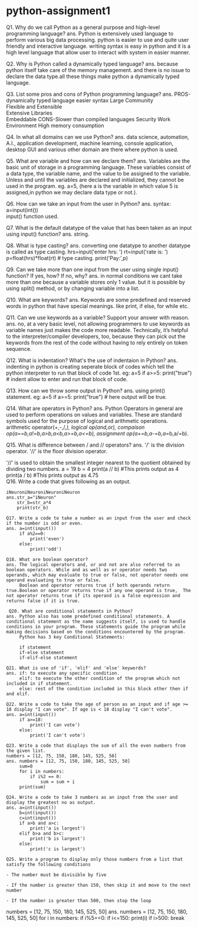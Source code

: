 # python-assignment1
Q1. Why do we call Python as a general purpose and high-level programming language?
ans. Python is extensively used language to perform various big data processing. python is easier to use and quite user friendly and interactive language.
     writing syntax is easy in python and it is a high level language that allow user to interact with system in easier manner.

Q2. Why is Python called a dynamically typed language?
ans. because python itself take care of the memory management. and there is no issue to declare the data type.all these things make python a dynamically typed language.

Q3. List some pros and cons of Python programming language? 
ans. PROS-dynamically typed language
          easier syntax
          Large Community	             
          Flexible and Extensible	     
          Extensive Libraries	             
          Embeddable
     CONS-Slower than compiled languages
          Security
       	  Work Environment
	  High memory consumption	

Q4. In what all domains can we use Python?
ans. data science, automation, A.I., application development, machine learning, console application, desktop GUI and various other domain are there where python is used.

Q5. What are variable and how can we declare them?
ans. Variables are the basic unit of storage in a programming language. These variables consist of a data type, the variable name, and the value to be assigned to the variable. Unless and until the variables are declared and initialized, they cannot be used in the program.
     eg. a=5, (here a is the variable in which value 5 is assigned,in python we may declare data type or not.).

Q6. How can we take an input from the user in Python?
ans. syntax: a=input(int())    
     input() function used.

Q7. What is the default datatype of the value that has been taken as an input using input() function?
ans. string.

Q8. What is type casting?
ans. converting one datatype to another datatype is called as type casting.
      hrs=input('enter hrs: ')
      rt=input('rate is:  ')
      p=float(hrs)*float(rt)    # type casting.
      print('Pay:',p) 


Q9. Can we take more than one input from the user using single input() function? If yes, how? If no, why?
ans. in normal conditions we cant take more than one because a variable stores only 1 value. but it is possible by using split() method, or by changing variable into a list.

Q10. What are keywords?
ans. Keywords are some predefined and reserved words in python that have special meanings. like print, if else, for while etc.

Q11. Can we use keywords as a variable? Support your answer with reason.
ans. no, at a very basic level, not allowing programmers to use keywords as variable names just makes the code more readable. Technically, it’s helpful to the interpreter/compiler developers, too, because they can pick out the keywords from the rest of the code without having to rely entirely on token sequence.  

Q12. What is indentation? What's the use of indentaion in Python?
ans. indenting in python is creating seperate block of codes which tell the python interpreter to run that block of code 1st. 
     eg: a=5
         if a>=5:
             print("true") # indent allow to enter and run that block of code.

Q13. How can we throw some output in Python?
ans. using print() statement. 
       eg: a=5
         if a>=5:
             print("true")  # here output will be true.

Q14. What are operators in Python?
ans. Python Operators in general are used to perform operations on values and variables. These are standard symbols used for the purpose of logical and arithmetic operations. 
     arithmetic operator(+,-,/,*), logical op(and,or), compaison op(a==b,a!=b,a>b,a<b,a>=b,a<=b), assignment op(a+=b,a-=b,a*=b,a/=b).

Q15. What is difference between / and // operators?
ans. '/' is the division operator. '//' is the floor division operator.

'//' is used to obtain the smallest integer nearest to the quotient obtained by dividing two numbers.
     a = 19
     b = 4
     print(a // b)  #This prints output as 4
     print(a / b)  #This prints output as 4.75        
 Q16. Write a code that gives following as an output.
```
iNeuroniNeuroniNeuroniNeuron
ans.str_a="iNeuron"
    str_b=str_a*4
    print(str_b)
    
Q17. Write a code to take a number as an input from the user and check if the number is odd or even.
ans. a=int(input())
     if a%2==0:
         print('even')
     else:
         print('odd')
	 
Q18. What are boolean operator?
ans. The logical operators and, or and not are also referred to as boolean operators. While and as well as or operator needs two operands, which may evaluate to true or false, not operator needs one operand evaluating to true or false.
     Boolean and operator returns true if both operands return true.Boolean or operator returns true if any one operand is true,  The not operator returns true if its operand is a false expression and returns false if it is true.
     
 Q20. What are conditional statements in Python?
ans. Python also has some predefined conditional statements. A conditional statement as the name suggests itself, is used to handle conditions in your program. These statements guide the program while making decisions based on the conditions encountered by the program.
     Python has 3 key Conditional Statements:

     if statement
     if-else statement
     if-elif-else statement

Q21. What is use of 'if', 'elif' and 'else' keywords?
ans. if: to execute any specific condition.
     elif: to execute the other condition of the program which not included in if statement.
     else: rest of the condition included in this block other then if and elif. 

Q22. Write a code to take the age of person as an input and if age >= 18 display "I can vote". If age is < 18 display "I can't vote".
ans. a=int(input())
     if a>=18:
         print('I can vote')
     else:
         print('I can't vote')
	 
Q23. Write a code that displays the sum of all the even numbers from the given list.
numbers = [12, 75, 150, 180, 145, 525, 50]
ans. numbers = [12, 75, 150, 180, 145, 525, 50]
     sum=0
     for i in numbers:
         if i%2 == 0:
             sum = sum + i
     print(sum)
     
Q24. Write a code to take 3 numbers as an input from the user and display the greatest no as output.
ans. a=int(input())
     b=int(input())
     c=int(input())
     if a>b and a>c:
         print('a is largest')
     elif b>a and b>c:
         print('b is largest')
     else:
         print('c is largest')
	 
Q25. Write a program to display only those numbers from a list that satisfy the following conditions

- The number must be divisible by five

- If the number is greater than 150, then skip it and move to the next number

- If the number is greater than 500, then stop the loop
```
numbers = [12, 75, 150, 180, 145, 525, 50]
ans. numbers = [12, 75, 150, 180, 145, 525, 50]
     for i in numbers:
     if i%5==0: 
         if i<=150:
             print(i)
         if i>500:
             break

